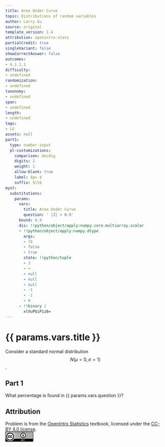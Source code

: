```yaml
---
title: Area Under Curve
topic: Distributions of random variables
author: Larry Gu
source: original
template_version: 1.4
attribution: openintro-stats
partialCredit: true
singleVariant: false
showCorrectAnswer: false
outcomes:
- 4.1.1.1
difficulty:
- undefined
randomization:
- undefined
taxonomy:
- undefined
span:
- undefined
length:
- undefined
tags:
- LG
assets: null
part1:
  type: number-input
  pl-customizations:
    comparison: decdig
    digits: 2
    weight: 1
    allow-blank: true
    label: $p= $
    suffix: $\%$
myst:
  substitutions:
    params:
      vars:
        title: Area Under Curve
        question: ' |Z| > 0.9'
      bound: 0.9
      dis: !!python/object/apply:numpy.core.multiarray.scalar
      - !!python/object/apply:numpy.dtype
        args:
        - f8
        - false
        - true
        state: !!python/tuple
        - 3
        - <
        - null
        - null
        - null
        - -1
        - -1
        - 0
      - !!binary |
        xlVuPUiP1z8=
---
```

# {{ params.vars.title }}
Consider a standard normal distribution $$N(\mu=0,\sigma=1)$$.

## Part 1

What percentage is found in {{ params.vars.question }}?

## Attribution

Problem is from the [OpenIntro Statistics](https://openintro.org/book/os/) textbook, licensed under the [CC-BY 4.0 license](https://creativecommons.org/licenses/by/4.0/).<br>![Image representing the Creative Commons 4.0 BY license.](https://raw.githubusercontent.com/firasm/bits/master/by.png)